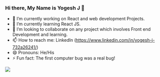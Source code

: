 ### Hi there, My Name is Yogesh J 👋


- 🔭 I’m currently working on React and web development Projects.
- 🌱 I’m currently learning React JS.
- 👯 I’m looking to collaborate on any project which involves Front end Development and learning.
- 📫 How to reach me: LinkedIn (https://www.linkedin.com/in/yogesh-j-732a26241/)
- 😄 Pronouns: He/His
- ⚡ Fun fact: The first computer bug was a real bug!

<img src="https://github-readme-stats.vercel.app/api?username=yogesh-2902&show_icons=true&title_color=ffffff&icon_color=bb2acf&text_color=daf7dc&bg_color=151515" >


